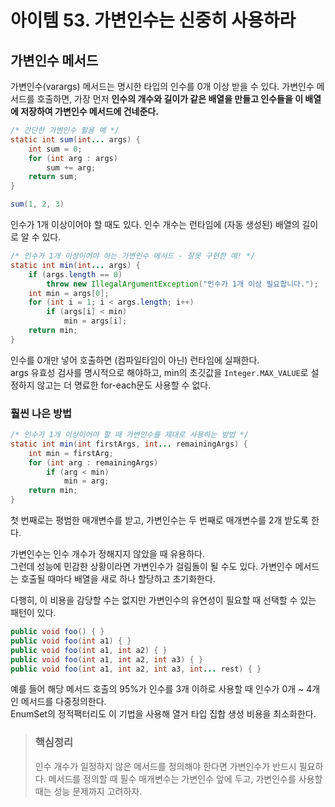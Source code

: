 # 아이템 53. 가변인수는 신중히 사용하라

## 가변인수 메서드 
가변인수(varargs) 메서드는 명시한 타입의 인수를 0개 이상 받을 수 있다. 가변인수 메서드를 호출하면, 가장 먼저 **인수의 개수와 길이가 같은 배열을 만들고 인수들을 이 배열에 저장하여 가변인수 메서드에 건네준다.**

```Java
/* 간단한 가변인수 활용 예 */
static int sum(int... args) {
    int sum = 0;
    for (int arg : args) 
        sum += arg;
    return sum;
}

sum(1, 2, 3)
```
인수가 1개 이상이어야 할 때도 있다. 인수 개수는 런타임에 (자동 생성된) 배열의 길이로 알 수 있다.
```Java
/* 인수가 1개 이상이어야 하는 가변인수 메서드 - 잘못 구현한 예! */
static int min(int... args) {
    if (args.length == 0)
        throw new IllegalArgumentException("인수가 1개 이상 필요합니다.");
    int min = args[0];
    for (int i = 1; i < args.length; i++)
        if (args[i] < min)
            min = args[i];
    return min;
}
```
인수를 0개만 넣어 호출하면 (컴파일타임이 아닌) 런타임에 실패한다.  
args 유효성 검사를 명시적으로 해야하고, min의 초깃값을 `Integer.MAX_VALUE`로 설정하지 않고는 더 명료한 for-each문도 사용할 수 없다.  

### 훨씬 나은 방법

```Java
/* 인수가 1개 이상이어야 할 때 가변인수를 제대로 사용하는 방법 */
static int min(int firstArgs, int... remainingArgs) {
    int min = firstArg;
    for (int arg : remainingArgs)
        if (arg < min)
            min = arg;
    return min;
}
```
첫 번째로는 평범한 매개변수를 받고, 가변인수는 두 번째로 매개변수를 2개 받도록 한다.  
  
가변인수는 인수 개수가 정해지지 않았을 때 유용하다.  
그런데 성능에 민감한 상황이라면 가변인수가 걸림돌이 될 수도 있다. 가변인수 메서드는 호출될 때마다 배열을 새로 하나 할당하고 초기화한다.  
  
다행히, 이 비용을 감당할 수는 없지만 가변인수의 유연성이 필요할 때 선택할 수 있는 패턴이 있다.  
```Java
public void foo() { }
public void foo(int a1) { }
public void foo(int a1, int a2) { }
public void foo(int a1, int a2, int a3) { }
public void foo(int a1, int a2, int a3, int... rest) { }
```
예를 들어 해당 메서드 호출의 95%가 인수를 3개 이하로 사용할 때 인수가 0개 ~ 4개인 메서드를 다중정의한다.  
EnumSet의 정적팩터리도 이 기법을 사용해 열거 타입 집합 생성 비용을 최소화한다.  

> ### 핵심정리
> 인수 개수가 일정하지 않은 메서드를 정의해야 한다면 가변인수가 반드시 필요하다. 메서드를 정의할 때 필수 매개변수는 가변인수 앞에 두고, 가변인수를 사용할 때는 성능 문제까지 고려하자.
